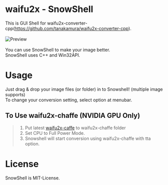 # waifu2x - SnowShell
This is GUI Shell for waifu2x-converter-cpp(https://github.com/tanakamura/waifu2x-converter-cpp). <br/> <br/>
![Preview](https://github.com/YukihoAA/waifu2x_snowshell/blob/master/Preview.PNG) <br /> <br/>
You can use SnowShell to make your image better. <br/>
SnowShell uses C++ and Win32API. 

# Usage
Just drag & drop your image files (or folder) in to Snowshell! (multiple image supports) <br/>
To change your conversion setting, select option at menubar. <br/>

## To Use waifu2x-chaffe (NVIDIA GPU Only)
> 1. Put latest [waifu2x-caffe](https://github.com/lltcggie/waifu2x-caffe/releases) to waifu2x-chaffe folder
> 2. Set CPU to Full Power Mode.
> 3. Snowshell will start conversion using waifu2x-chaffe with tta option.

# License
SnowShell is MIT-License.
